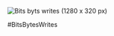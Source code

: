 ![Bits byts writes (1280 x 320 px)](https://github.com/Iliveinbianries/BitsBytesWrites/assets/134228911/f9961121-027f-408d-87f4-1eb202ce88a2)

#BitsBytesWrites

